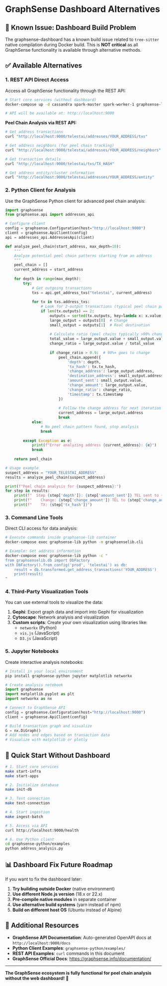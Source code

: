 # GraphSense Dashboard Alternatives

## 🚨 Known Issue: Dashboard Build Problem

The graphsense-dashboard has a known build issue related to `tree-sitter` native compilation during Docker build. This is **NOT critical** as all GraphSense functionality is available through alternative methods.

## ✅ Available Alternatives

### **1. REST API Direct Access**

Access all GraphSense functionality through the REST API:

```bash
# Start core services (without dashboard)
docker-compose up -d cassandra spark-master spark-worker-1 graphsense-lib graphsense-rest

# API will be available at: http://localhost:9000
```

**Peel Chain Analysis via REST API:**
```bash
# Get address transactions
curl "http://localhost:9000/telestai/addresses/YOUR_ADDRESS/txs"

# Get address neighbors (for peel chain tracking)
curl "http://localhost:9000/telestai/addresses/YOUR_ADDRESS/neighbors"

# Get transaction details
curl "http://localhost:9000/telestai/txs/TX_HASH"

# Get address entity/cluster information
curl "http://localhost:9000/telestai/addresses/YOUR_ADDRESS/entity"
```

### **2. Python Client for Analysis**

Use the GraphSense Python client for advanced peel chain analysis:

```python
import graphsense
from graphsense.api import addresses_api

# Configure client
config = graphsense.Configuration(host="http://localhost:9000")
client = graphsense.ApiClient(config)
api = addresses_api.AddressesApi(client)

def analyze_peel_chain(start_address, max_depth=10):
    """
    Analyze potential peel chain patterns starting from an address
    """
    peel_chain = []
    current_address = start_address
    
    for depth in range(max_depth):
        try:
            # Get outgoing transactions
            txs = api.get_address_txs("telestai", current_address)
            
            for tx in txs.address_txs:
                # Look for 2-output transactions (typical peel chain pattern)
                if len(tx.outputs) == 2:
                    outputs = sorted(tx.outputs, key=lambda x: x.value, reverse=True)
                    large_output = outputs[0]  # Change
                    small_output = outputs[1]  # Real destination
                    
                    # Calculate ratio (peel chains typically >90% change)
                    total_value = large_output.value + small_output.value
                    change_ratio = large_output.value / total_value
                    
                    if change_ratio > 0.9:  # 90%+ goes to change
                        peel_chain.append({
                            'depth': depth,
                            'tx_hash': tx.tx_hash,
                            'change_address': large_output.address,
                            'destination_address': small_output.address,
                            'amount_sent': small_output.value,
                            'change_amount': large_output.value,
                            'change_ratio': change_ratio,
                            'timestamp': tx.timestamp
                        })
                        
                        # Follow the change address for next iteration
                        current_address = large_output.address
                        break
            else:
                # No peel chain pattern found, stop analysis
                break
                
        except Exception as e:
            print(f"Error analyzing address {current_address}: {e}")
            break
    
    return peel_chain

# Usage example
suspect_address = "YOUR_TELESTAI_ADDRESS"
results = analyze_peel_chain(suspect_address)

print(f"Peel chain analysis for {suspect_address}:")
for step in results:
    print(f"  Step {step['depth']}: {step['amount_sent']} TEL sent to {step['destination_address']}")
    print(f"    Change: {step['change_amount']} TEL to {step['change_address']} ({step['change_ratio']:.1%})")
    print(f"    TX: {step['tx_hash']}")
```

### **3. Command Line Tools**

Direct CLI access for data analysis:

```bash
# Execute commands inside graphsense-lib container
docker-compose exec graphsense-lib python -m graphsenselib.cli

# Example: Get address information
docker-compose exec graphsense-lib python -c "
from graphsenselib.db import DbFactory
with DbFactory().from_config('prod', 'telestai') as db:
    result = db.transformed.get_address_transactions('YOUR_ADDRESS')
    print(result)
"
```

### **4. Third-Party Visualization Tools**

You can use external tools to visualize the data:

1. **Gephi**: Export graph data and import into Gephi for visualization
2. **Cytoscape**: Network analysis and visualization
3. **Custom scripts**: Create your own visualization using libraries like:
   - `networkx` (Python)
   - `vis.js` (JavaScript)
   - `D3.js` (JavaScript)

### **5. Jupyter Notebooks**

Create interactive analysis notebooks:

```python
# Install in your local environment
pip install graphsense-python jupyter matplotlib networkx

# Create analysis notebook
import graphsense
import matplotlib.pyplot as plt
import networkx as nx

# Connect to GraphSense API
config = graphsense.Configuration(host="http://localhost:9000")
client = graphsense.ApiClient(config)

# Build transaction graph and visualize
G = nx.DiGraph()
# Add nodes and edges based on transaction data
# Visualize with matplotlib or plotly
```

## 🚀 Quick Start Without Dashboard

```bash
# 1. Start core services
make start-infra
make start-apps

# 2. Initialize database
make init-db

# 3. Test connection
make test-connection

# 4. Start ingestion
make ingest-batch

# 5. Access via API
curl http://localhost:9000/health

# 6. Use Python client
cd graphsense-python/examples
python address_analysis.py
```

## 📊 Dashboard Fix Future Roadmap

If you want to fix the dashboard later:

1. **Try building outside Docker** (native environment)
2. **Use different Node.js version** (18.x or 22.x)
3. **Pre-compile native modules** in separate container
4. **Use alternative build systems** (yarn instead of npm)
5. **Build on different host OS** (Ubuntu instead of Alpine)

## 🔗 Additional Resources

- **GraphSense API Documentation**: Auto-generated OpenAPI docs at `http://localhost:9000/docs`
- **Python Client Examples**: `graphsense-python/examples/`
- **REST API Examples**: `curl` commands in this document
- **GraphSense Official Docs**: https://graphsense.info/documentation/

---

**The GraphSense ecosystem is fully functional for peel chain analysis without the web dashboard!** 🚀